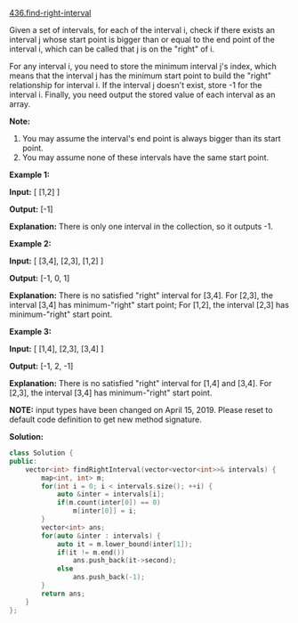 [436.find-right-interval](https://leetcode.com/problems/find-right-interval/)  

Given a set of intervals, for each of the interval i, check if there exists an interval j whose start point is bigger than or equal to the end point of the interval i, which can be called that j is on the "right" of i.

For any interval i, you need to store the minimum interval j's index, which means that the interval j has the minimum start point to build the "right" relationship for interval i. If the interval j doesn't exist, store -1 for the interval i. Finally, you need output the stored value of each interval as an array.

**Note:**

1.  You may assume the interval's end point is always bigger than its start point.
2.  You may assume none of these intervals have the same start point.

**Example 1:**

**Input:** \[ \[1,2\] \]

**Output:** \[-1\]

**Explanation:** There is only one interval in the collection, so it outputs -1.

**Example 2:**

**Input:** \[ \[3,4\], \[2,3\], \[1,2\] \]

**Output:** \[-1, 0, 1\]

**Explanation:** There is no satisfied "right" interval for \[3,4\].
For \[2,3\], the interval \[3,4\] has minimum-"right" start point;
For \[1,2\], the interval \[2,3\] has minimum-"right" start point.

**Example 3:**

**Input:** \[ \[1,4\], \[2,3\], \[3,4\] \]

**Output:** \[-1, 2, -1\]

**Explanation:** There is no satisfied "right" interval for \[1,4\] and \[3,4\].
For \[2,3\], the interval \[3,4\] has minimum-"right" start point.

**NOTE:** input types have been changed on April 15, 2019. Please reset to default code definition to get new method signature.  



**Solution:**  

```cpp
class Solution {
public:
    vector<int> findRightInterval(vector<vector<int>>& intervals) {
        map<int, int> m;
        for(int i = 0; i < intervals.size(); ++i) {
            auto &inter = intervals[i];
            if(m.count(inter[0]) == 0)
                m[inter[0]] = i;
        }
        vector<int> ans;
        for(auto &inter : intervals) {
            auto it = m.lower_bound(inter[1]);
            if(it != m.end())
                ans.push_back(it->second);
            else
                ans.push_back(-1);
        }
        return ans;
    }
};
```
      